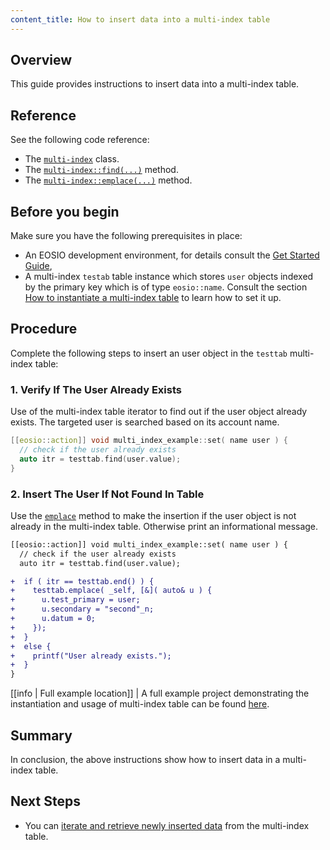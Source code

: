 ```yaml
---
content_title: How to insert data into a multi-index table
---
```


## Overview

This guide provides instructions to insert data into a multi-index table.

## Reference

See the following code reference:

* The [`multi-index`](../../classeosio_1_1multi__index) class.
* The [`multi-index::find(...)`](../../group__multiindex#function-find) method.
* The [`multi-index::emplace(...)`](../../group__multiindex/#function-emplace) method.

## Before you begin

Make sure you have the following prerequisites in place:

* An EOSIO development environment, for details consult the [Get Started Guide](https://developers.eos.io/welcome/latest/getting-started-guide/index),
* A multi-index `testab` table instance which stores `user` objects indexed by the primary key which is of type `eosio::name`. Consult the section [How to instantiate a multi-index table](./how-to-instantiate-a-multi-index-table.md) to learn how to set it up.

## Procedure

Complete the following steps to insert an user object in the `testtab` multi-index table:

### 1. Verify If The User Already Exists

Use of the multi-index table iterator to find out if the user object already exists. The targeted user is searched based on its account name.

```cpp
[[eosio::action]] void multi_index_example::set( name user ) {
  // check if the user already exists
  auto itr = testtab.find(user.value);
}
```

### 2. Insert The User If Not Found In Table

Use the [`emplace`](../../group__multiindex/#function-emplace) method to make the insertion if the user object is not already in the multi-index table. Otherwise print an informational message.

```diff
[[eosio::action]] void multi_index_example::set( name user ) {
  // check if the user already exists
  auto itr = testtab.find(user.value);

+  if ( itr == testtab.end() ) {
+    testtab.emplace( _self, [&]( auto& u ) {
+      u.test_primary = user;
+      u.secondary = "second"_n;
+      u.datum = 0;
+    });
+  }
+  else {
+    printf("User already exists.");
+  }
}
```

[[info | Full example location]]
| A full example project demonstrating the instantiation and usage of multi-index table can be found [here](https://github.com/EOSIO/eosio.cdt/tree/master/examples/multi_index_example).

## Summary

In conclusion, the above instructions show how to insert data in a multi-index table.

## Next Steps

* You can [iterate and retrieve newly inserted data](./how-to-iterate-and-retrieve-a-multi_index-table) from the multi-index table.
